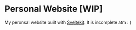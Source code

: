 # Personal Website [WIP]

My peronsal website built with [Sveltekit](https://svelte.dev). It is incomplete atm : (
